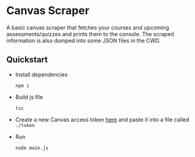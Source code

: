 # Canvas Scraper

A basic canvas scraper that fetches your courses and upcoming assessments/quizzes and prints them to the console.
The scraped information is also dumped into some JSON files in the CWD.

## Quickstart

- Install dependencies

    ```npm i```

- Build js file

   ```tsc```

- Create a new Canvas access token [here](https://canvas.uts.edu.au/profile/settings) and paste it into a file called `./token`
- Run

    ```node main.js```
